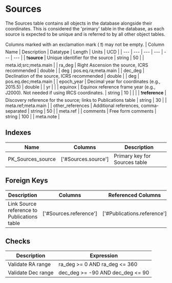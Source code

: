 # Sources
The Sources table contains all objects in the database alongside their coordinates. This is considered the 'primary' table in the database, as each source is expected to be unique and is referred to by all other object tables.


Columns marked with an exclamation mark ( :exclamation:) may not be empty.
| Column Name | Description | Datatype | Length | Units  | UCD |
| --- | --- | --- | --- | --- | --- |
| :exclamation:**source** | Unique identifier for the source | string | 50 |  | meta.id;src;meta.main  |
| ra_deg | Right Ascension the source, ICRS recommended | double |  | deg | pos.eq.ra;meta.main  |
| dec_deg | Declination of the source, ICRS recommended | double |  | deg | pos.eq.dec;meta.main  |
| epoch_year | Decimal year for coordinates (e.g., 2015.5) | double |  | yr |   |
| equinox | Equinox reference frame year (e.g., J2000). Not needed if using IRCS coordinates. | string | 10 |  |   |
| :exclamation:**reference** | Discovery reference for the source; links to Publications table | string | 30 |  | meta.ref;meta.main  |
| other_references | Additional references, comma-separated | string | 50 |  | meta.ref  |
| comments | Free form comments | string | 100 |  | meta.note  |

## Indexes
| Name | Columns | Description |
| --- | --- | --- |
| PK_Sources_source | ['#Sources.source'] | Primary key for Sources table |

## Foreign Keys
| Description | Columns | Referenced Columns |
| --- | --- | --- |
| Link Source reference to Publications table | ['#Sources.reference'] | ['#Publications.reference'] |
## Checks
| Description | Expression |
| --- | --- |
| Validate RA range | ra_deg >= 0 AND ra_deg <= 360 |
| Validate Dec range | dec_deg >= -90 AND dec_deg <= 90 |

